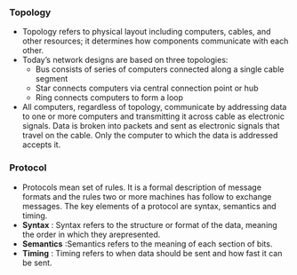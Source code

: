 ### Topology
- Topology refers to physical layout including computers, cables, and other resources; it determines how components communicate with each other.
- Today’s network designs are based on three topologies: 
	- Bus consists of series of computers connected along a single cable segment 
	- Star connects computers via central connection point or hub 
	- Ring connects computers to form a loop
- All computers, regardless of topology, communicate by addressing data to one or more computers and transmitting it across cable as electronic signals. Data is broken into packets and sent as electronic signals that travel on the cable. Only the computer to which the data is addressed accepts it.

### Protocol 
- Protocols mean set of rules. It is a formal description of message formats and the rules two or more machines has follow to exchange messages. The key elements of a protocol are syntax, semantics and timing. 
- **Syntax** : Syntax refers to the structure or format of the data, meaning the order in which they arepresented. 
- **Semantics** :Semantics refers to the meaning of each section of bits. 
- **Timing** : Timing refers to when data should be sent and how fast it can be sent.